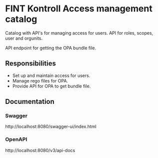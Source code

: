 # FINT Kontroll Access management catalog

Catalog with API's for managing access for users.
API for roles, scopes, user and orgunits.


API endpoint for getting the OPA bundle file.
## Responsibilities
- Set up and maintain access for users.
- Manage rego files for OPA.
- Provide API for OPA to get bundle file.

## Documentation

### Swagger
http://localhost:8080/swagger-ui/index.html

### OpenAPI
http://localhost:8080/v3/api-docs
